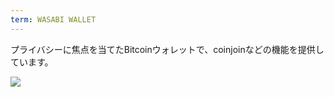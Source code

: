 ```yaml
---
term: WASABI WALLET
---
```


プライバシーに焦点を当てたBitcoinウォレットで、coinjoinなどの機能を提供しています。

![](../../dictionnaire/assets/48.png)